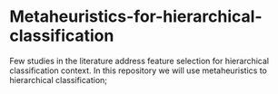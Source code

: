# Metaheuristics-for-hierarchical-classification
Few studies in the literature address feature selection for hierarchical classification context. In this repository we will use metaheuristics to hierarchical classification;
